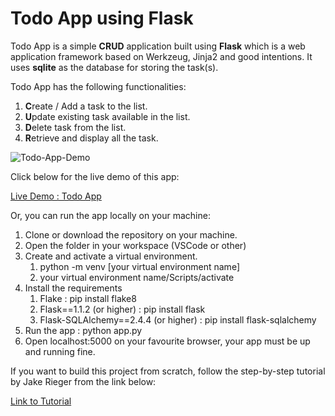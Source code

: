 # Todo App using Flask

Todo App is a simple **CRUD** application built using **Flask** which is a web application framework based on Werkzeug, Jinja2 and good intentions. It uses **sqlite** as the database for storing the task(s).

Todo App has the following functionalities:
1. **C**reate / Add a task to the list.
2. **U**pdate existing task available in the list.
3. **D**elete task from the list.
4. **R**etrieve and display all the task.

![Todo-App-Demo](https://user-images.githubusercontent.com/42694653/90502455-7a6dfc00-e16b-11ea-8fde-fc4f6334ad78.gif)


Click below for the live demo of this app:

[Live Demo : Todo App](https://todoapplearningflask.herokuapp.com/)


Or, you can run the app locally on your machine:

1. Clone or download the repository on your machine. 
2. Open the folder in your workspace (VSCode or other)
3. Create and activate a virtual environment.
    1. python -m venv [your virtual environment name]
    2. your virtual environment name/Scripts/activate
4. Install the requirements 
    1. Flake : pip install flake8
    2. Flask==1.1.2 (or higher) : pip install flask
    3. Flask-SQLAlchemy==2.4.4 (or higher) : pip install flask-sqlalchemy
5. Run the app : python app.py
6. Open localhost:5000 on your favourite browser, your app must be up and running fine. 

If you want to build this project from scratch, follow the step-by-step tutorial by Jake Rieger from the link below:

[Link to Tutorial](https://www.youtube.com/watch?v=Z1RJmh_OqeA)

